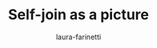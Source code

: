 ---
title: "Self-join as a picture"
author: "laura-farinetti"
Discipline: Databases
ConceptualAdvantage: "Shows how a self-join is executed"
DrawsAttentionTo: "The effect of a self-join on a relation"
Topic: Query languages (basic)
Domain: 
Form: Visual Representation
OriginSource: "Lecture Notes"
image: "282-a.png,282-b.png,282-c.png,282-d.png"
Mapping:
  result :  join of copies of the same relation
---